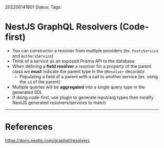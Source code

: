 202206141801
Status: 
Tags:

# NestJS GraphQL Resolvers (Code-first)
- You can constructor a resolver from multiple providers (ex. `PostsService` and `AuthorsService`)
- Think of a service as an exposed Prisma API to the database
- When defining a **field resolver** a resolver for a property of the parent class we **must** indicate the parent type in the `@Resolver` decorator
	- Populating a field of a parent with a call to another service (ex. using the `id` of the parent)
- Multiple queries will be **aggregated** into a single query type in the generated SDL
- If doing code-first, use plugin to generate input/arg types then modify NestJS generated resolvers/services to match






---
# References
https://docs.nestjs.com/graphql/resolvers
